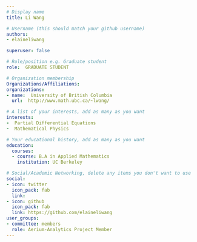 ```yaml
---
# Display name
title: Li Wang

# Username (this should match your github username)
authors:
- elaineliwang

superuser: false

# Role/position e.g. Graduate student
role:  GRADUATE STUDENT

# Organization membership
Organizations/Affiliations:
organizations:
- name:  University of British Columbia
  url:  http://www.math.ubc.ca/~lwang/

# A list of your interests, add as many as you want
interests:
-  Partial Differential Equations
-  Mathematical Physics

# Your educational history, add as many as you want
education:
  courses:
  - course: B.A in Applied Mathematics
    institution: UC Berkeley

# Social/Academic Networking, delete any items you don't want to use
social:
- icon: twitter
  icon_pack: fab
  link: 
- icon: github
  icon_pack: fab
  link: https://github.com/elaineliwang
user_groups:
- committee: members
  role: Aerium-Analytics Project Member
---
```

